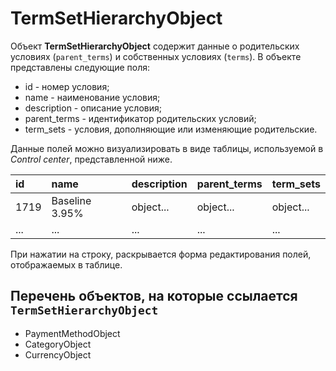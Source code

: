 # TermSetHierarchyObject

Объект **TermSetHierarchyObject** содержит данные о родительских условиях (`parent_terms`) и собственных условиях (`terms`).
В объекте представлены следующие поля:
* id - номер условия;
* name - наименование условия;
* description - описание условия;
* parent_terms - идентификатор родительских условий;
* term_sets - условия, дополняющие или изменяющие родительские.

Данные полей можно визуализировать в виде таблицы, используемой в *Control center*, представленной ниже.

| id | name   | description | parent_terms | term_sets |
| :--- | :--- | :---        | :---         | :---      |
|1719 | Baseline 3.95% | object... | object... | object... |
| ... | ...   | ...         | ...          | ...       |

При нажатии на строку, раскрывается форма редактирования полей, отображаемых в таблице. 

## Перечень объектов, на которые ссылается `TermSetHierarchyObject`
- PaymentMethodObject
- CategoryObject
- CurrencyObject